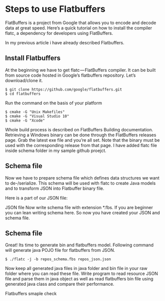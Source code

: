 # Steps to use Flatbuffers

FlatBuffers is a project from Google that allows you to encode and decode data at great speed. Here’s a quick tutorial on how to install the compiler flatc, a dependency for developers using FlatBuffers.

In my previous article i have already described Flatbuffers.

## Install Flatbuffers
At the beginning we have to get flatc — FlatBuffers compiler. It can be built from source code hosted in Google’s flatbuffers repository. Let’s download/clone it.

```
$ git clone https://github.com/google/flatbuffers.git
$ cd flatbuffers
```
Run the command on the basis of your platform

```
$ cmake -G "Unix Makefiles"
$ cmake -G "Visual Studio 10"
$ cmake -G "Xcode"
```

Whole build process is described on FlatBuffers Building documentation. Retrieving a Windows binary can be done through the FlatBuffers releases page. Grab the latest exe file and you’re all set. Note that the binary must be used with the corresponding release from that page. I have added flatc file inside schema folder in my sample github proejct.

## Schema file

Now we have to prepare schema file which defines data structures we want to de-/serialize. This schema will be used with flatc to create Java models and to transform JSON into Flatbuffer binary file.

Here is a part of our JSON file:

JSON file
Now write schema file with extension *.fbs. If you are beginner you can lean writing schema here. So now you have created your JSON and schema file.

## Schema file
Great! Its time to generate bin and flatbuffers model. Following command will generate java POJO file for flatbuffers from JSON.
```
$ ./flatc -j -b repos_schema.fbs repos_json.json
```
Now keep all generated java files in java folder and bin file in your raw folder where you can read these file.
Write program to read resource JSON file and parse them in java object as well as read flatbuffers bin file using generated java class and compare their performance.

Flatbuffers smaple check

